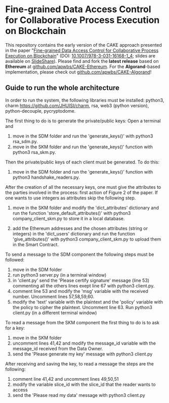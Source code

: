 # Fine-grained Data Access Control for Collaborative Process Execution on Blockchain

This repository contains the early version of the CAKE approach presented in the paper "[Fine-grained Data Access Control for
Collaborative Process Execution on Blockchain](https://arxiv.org/abs/2207.08484)" (DOI: [10.1007/978-3-031-16168-1_4](https://doi.org/10.1007/978-3-031-16168-1_4); slides are available on [SlideShare](https://www.slideshare.net/EdoardoMarangone/finegrained-data-access-control-for-collaborative-process-execution-on-blockchain-253133788)). Please find and fork the **latest release** based on **Ethereum** at [github.com/apwbs/CAKE-Ethereum](https://github.com/apwbs/CAKE-Ethereum/). For the **Algorand**-based implementation, please check out [github.com/apwbs/CAKE-Algorand](https://github.com/apwbs/CAKE-Algorand/)!

## Guide to run the whole architecture
In order to run the system, the following libraries must be installed: 
python3, charm https://github.com/JHUISI/charm, rsa, web3 (python version), python-decouple, pycryptodome.
 
The first thing to do is to generate the private/public keys: 
Open a terminal and
1. move in the SDM folder and run the 'generate_keys()' 
with python3 rsa_sdm.py.
2. move in the SKM folder and run the 'generate_keys()' 
function with python3 rsa_skm.py.

Then the private/public keys of each client must be generated. To do this:
1. move in the SDM folder and run the 'generate_keys()' 
function with python3 handshake_readers.py.

After the creation of all the necessary keys, one must give the attributes to the parties involved in the process: first action of Figure 2 of the paper.
If one wants to use integers as attributes skip the following step. 
1. move in the SKM folder and modify the 'dict_attributes' 
dictionary and run the function 'store_default_attributes()' with python3 company_client_skm.py to store it in a local database. 

2. add the Ethereum addresses and the chosen attributes (string or integers) in the 'dict_users' 
dictionary and run the function 'give_attributes()' 
with python3 company_client_skm.py to upload them in the Smart Contract. 

To send a message to the SDM component the following steps must be followed:
1. move in the SDM folder
2. run python3 server.py (in a terminal window)
3. in 'client.py' send the 'Please certify signature' message (line 53) commenting all the others lines exept line 67 with python3 client.py.
5. comment line 53 and modify the 'msg' variable with the received number. Uncomment lines 57,58,59,60. 
6. modify the 'text' variable with the plaintext and the 'policy' variable with the policy to cipher the plaintext. Uncomment line 63. Run python3 client.py (in a different terminal window)

To read a message from the SKM component the first thing to do is to ask for a key:
1. move in the SKM folder
2. uncomment lines 41,42 and modify the message_id variable 
with the message_id received from the Data Owner. 
3. send the 'Please generate my key' message with python3 client.py

After receiving and saving the key, to read a message the steps are the following:
1. comment line 41,42 and uncomment lines 49,50,51
2. modify the variable slice_id with the 
slice_id that the reader wants to access
3. send the 'Please read my data' message with python3 client.py
